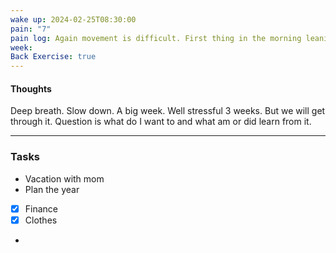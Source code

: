```yaml
---
wake up: 2024-02-25T08:30:00
pain: "7"
pain log: Again movement is difficult. First thing in the morning leaning sideways is painful.
week: 
Back Exercise: true
---
```

#### Thoughts

Deep breath. Slow down. 
A big week. Well stressful 3 weeks. But we will get through it. Question is what do I want to and what am or did learn from it. 




-----
### Tasks

- Vacation with mom
- Plan the year
- [x] Finance 
- [x] Clothes
- 

 
